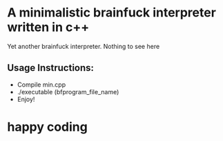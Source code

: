 # A minimalistic brainfuck interpreter written in c++

Yet another brainfuck interpreter. Nothing to see here

## Usage Instructions:

* Compile min.cpp
* ./executable (bfprogram_file_name)
* Enjoy!
# happy coding 
